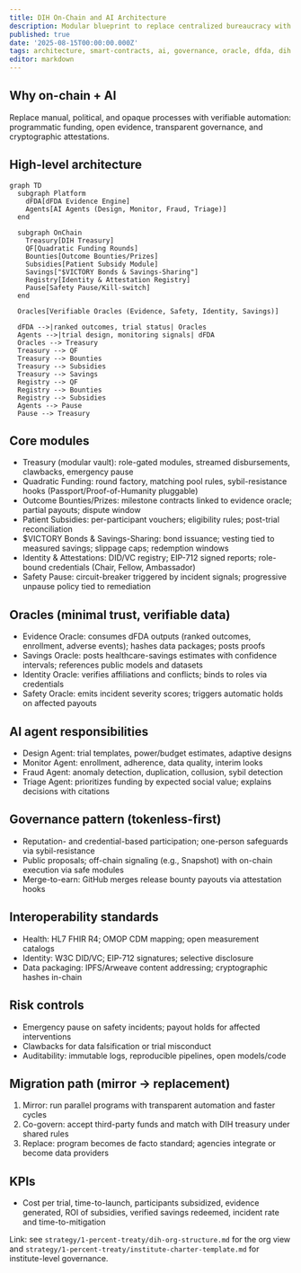 ```yaml
---
title: DIH On-Chain and AI Architecture
description: Modular blueprint to replace centralized bureaucracy with AI agents and smart contracts across treasury, trials, and evidence-to-funding automation.
published: true
date: '2025-08-15T00:00:00.000Z'
tags: architecture, smart-contracts, ai, governance, oracle, dfda, dih
editor: markdown
---
```


## Why on-chain + AI

Replace manual, political, and opaque processes with verifiable automation: programmatic funding, open evidence, transparent governance, and cryptographic attestations.

## High-level architecture

```mermaid
graph TD
  subgraph Platform
    dFDA[dFDA Evidence Engine]
    Agents[AI Agents (Design, Monitor, Fraud, Triage)]
  end

  subgraph OnChain
    Treasury[DIH Treasury]
    QF[Quadratic Funding Rounds]
    Bounties[Outcome Bounties/Prizes]
    Subsidies[Patient Subsidy Module]
    Savings["$VICTORY Bonds & Savings-Sharing"]
    Registry[Identity & Attestation Registry]
    Pause[Safety Pause/Kill-switch]
  end

  Oracles[Verifiable Oracles (Evidence, Safety, Identity, Savings)]

  dFDA -->|ranked outcomes, trial status| Oracles
  Agents -->|trial design, monitoring signals| dFDA
  Oracles --> Treasury
  Treasury --> QF
  Treasury --> Bounties
  Treasury --> Subsidies
  Treasury --> Savings
  Registry --> QF
  Registry --> Bounties
  Registry --> Subsidies
  Agents --> Pause
  Pause --> Treasury
```

## Core modules

- Treasury (modular vault): role-gated modules, streamed disbursements, clawbacks, emergency pause
- Quadratic Funding: round factory, matching pool rules, sybil-resistance hooks (Passport/Proof-of-Humanity pluggable)
- Outcome Bounties/Prizes: milestone contracts linked to evidence oracle; partial payouts; dispute window
- Patient Subsidies: per-participant vouchers; eligibility rules; post-trial reconciliation
- $VICTORY Bonds & Savings-Sharing: bond issuance; vesting tied to measured savings; slippage caps; redemption windows
- Identity & Attestations: DID/VC registry; EIP-712 signed reports; role-bound credentials (Chair, Fellow, Ambassador)
- Safety Pause: circuit-breaker triggered by incident signals; progressive unpause policy tied to remediation

## Oracles (minimal trust, verifiable data)

- Evidence Oracle: consumes dFDA outputs (ranked outcomes, enrollment, adverse events); hashes data packages; posts proofs
- Savings Oracle: posts healthcare-savings estimates with confidence intervals; references public models and datasets
- Identity Oracle: verifies affiliations and conflicts; binds to roles via credentials
- Safety Oracle: emits incident severity scores; triggers automatic holds on affected payouts

## AI agent responsibilities

- Design Agent: trial templates, power/budget estimates, adaptive designs
- Monitor Agent: enrollment, adherence, data quality, interim looks
- Fraud Agent: anomaly detection, duplication, collusion, sybil detection
- Triage Agent: prioritizes funding by expected social value; explains decisions with citations

## Governance pattern (tokenless-first)

- Reputation- and credential-based participation; one-person safeguards via sybil-resistance
- Public proposals; off-chain signaling (e.g., Snapshot) with on-chain execution via safe modules
- Merge-to-earn: GitHub merges release bounty payouts via attestation hooks

## Interoperability standards

- Health: HL7 FHIR R4; OMOP CDM mapping; open measurement catalogs
- Identity: W3C DID/VC; EIP-712 signatures; selective disclosure
- Data packaging: IPFS/Arweave content addressing; cryptographic hashes in-chain

## Risk controls

- Emergency pause on safety incidents; payout holds for affected interventions
- Clawbacks for data falsification or trial misconduct
- Auditability: immutable logs, reproducible pipelines, open models/code

## Migration path (mirror → replacement)

1) Mirror: run parallel programs with transparent automation and faster cycles
2) Co-govern: accept third-party funds and match with DIH treasury under shared rules
3) Replace: program becomes de facto standard; agencies integrate or become data providers

## KPIs

- Cost per trial, time-to-launch, participants subsidized, evidence generated, ROI of subsidies, verified savings redeemed, incident rate and time-to-mitigation

Link: see `strategy/1-percent-treaty/dih-org-structure.md` for the org view and `strategy/1-percent-treaty/institute-charter-template.md` for institute-level governance.


